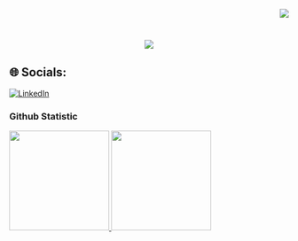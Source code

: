 <img align="right" src="https://visitor-badge.laobi.icu/badge?page_id=ramadaaditya.ramadaaditya"/><br>

<h1 align="center">
    <img src="https://readme-typing-svg.herokuapp.com/?font=Righteous&size=35&center=true&vCenter=true&width=500&height=70&duration=6000&lines=Sup Bruh!+👋"/>
</h1>

## 🌐 Socials:
[![LinkedIn](https://img.shields.io/badge/LinkedIn-%230077B5.svg?logo=linkedin&logoColor=white)](https://www.linkedin.com/in/ramada-aditya-277b44257/) <br>

### Github Statistic

<p align="left">
<a href="https://github.com/ramadaaditya">
  <img height="180em" src="https://github-readme-stats-eight-theta.vercel.app/api?username=ramadaaditya&show_icons=true&theme=algolia&include_all_commits=true&count_private=true"/>
  <img height="180em" src="https://github-readme-stats-eight-theta.vercel.app/api/top-langs/?username=ramadaaditya&layout=compact&langs_count=8&theme=algolia"/>
</a>
</p>
